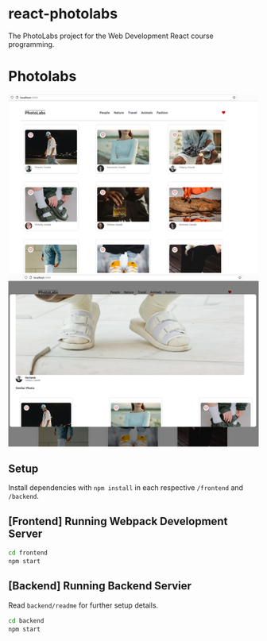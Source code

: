 # react-photolabs
The PhotoLabs project for the Web Development React course programming.

# Photolabs

!["Photo Labs"](/docs/photo-labs.png)
!["Photo Labs Modal"](/docs/photo-labs-modal.png)

## Setup

Install dependencies with `npm install` in each respective `/frontend` and `/backend`.

## [Frontend] Running Webpack Development Server

```sh
cd frontend
npm start
```

## [Backend] Running Backend Servier

Read `backend/readme` for further setup details.

```sh
cd backend
npm start
```


